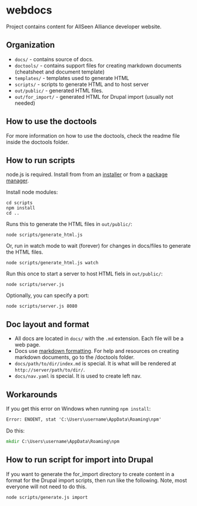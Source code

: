 webdocs
=======

Project contains content for AllSeen Alliance developer website.

Organization
------------

* `docs/` - contains source of docs.
* `doctools/` - contains support files for creating markdown documents (cheatsheet and document template)
* `templates/` - templates used to generate HTML
* `scripts/` - scripts to generate HTML and to host server
* `out/public/` - generated HTML files.
* `out/for_import/` - generated HTML for Drupal import (usually not needed)

How to use the doctools
-----------------------
For more information on how to use the doctools, check the readme file inside the doctools folder.


How to run scripts
------------------

node.js is required.  Install from from an [installer][] or from a [package manager][].

[installer]: http://nodejs.org/download/
[package manager]: https://github.com/joyent/node/wiki/Installing-Node.js-via-package-manager

Install node modules:

    cd scripts
    npm install
    cd ..

Runs this to generate the HTML files in `out/public/`:

    node scripts/generate_html.js

Or, run in watch mode to wait (forever) for changes in docs/files to generate the HTML files.

    node scripts/generate_html.js watch
    
Run this once to start a server to host HTML fiels in `out/public/`:

    node scripts/server.js
    
Optionally, you can specify a port:

    node scripts/server.js 8080

Doc layout and format
---------------------

* All docs are located in `docs/` with the `.md` extension.  Each file will be a web page.
* Docs use [markdown formatting][].  For help and resources on creating markdown documents, go to the /doctools folder.
* `docs/path/to/dir/index.md` is special.  It is what will be rendered at `http://server/path/to/dir/`.
* `docs/nav.yaml` is special. It is used to create left nav.

[markdown formatting]: http://daringfireball.net/projects/markdown/
[cheatsheet]: https://github.com/adam-p/markdown-here/wiki/Markdown-Cheatsheet

Workarounds
-----------

If you get this error on Windows when running `npm install`:

```bat
Error: ENOENT, stat 'C:\Users\username\AppData\Roaming\npm'
```

Do this:

```bat
mkdir C:\Users\username\AppData\Roaming\npm
```

How to run script for import into Drupal
----------------------------------------

If you want to generate the for_import directory to create content in a format
for the Drupal import scripts, then run like the following. Note, most everyone
will not need to do this.

    node scripts/generate.js import
